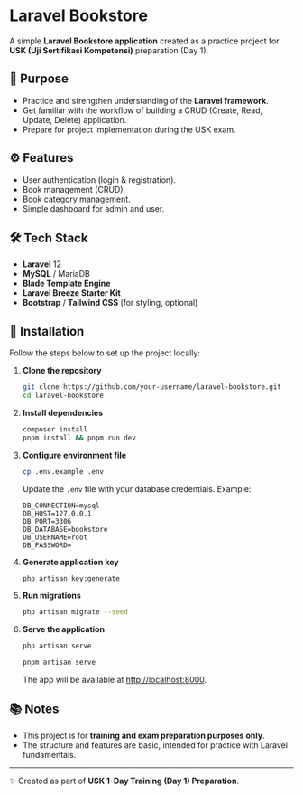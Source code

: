 # Laravel Bookstore

A simple **Laravel Bookstore application** created as a practice project for **USK (Uji Sertifikasi Kompetensi)** preparation (Day 1).

## 🎯 Purpose

* Practice and strengthen understanding of the **Laravel framework**.
* Get familiar with the workflow of building a CRUD (Create, Read, Update, Delete) application.
* Prepare for project implementation during the USK exam.

## ⚙️ Features

* User authentication (login & registration).
* Book management (CRUD).
* Book category management.
* Simple dashboard for admin and user.

## 🛠️ Tech Stack

* **Laravel** 12
* **MySQL** / MariaDB
* **Blade Template Engine**
* **Laravel Breeze Starter Kit**
* **Bootstrap** / **Tailwind CSS** (for styling, optional)

## 🚀 Installation

Follow the steps below to set up the project locally:

1. **Clone the repository**

   ```bash
   git clone https://github.com/your-username/laravel-bookstore.git
   cd laravel-bookstore
   ```

2. **Install dependencies**

   ```bash
   composer install
   pnpm install && pnpm run dev
   ```

3. **Configure environment file**

   ```bash
   cp .env.example .env
   ```

   Update the `.env` file with your database credentials. Example:

   ```
   DB_CONNECTION=mysql
   DB_HOST=127.0.0.1
   DB_PORT=3306
   DB_DATABASE=bookstore
   DB_USERNAME=root
   DB_PASSWORD=
   ```

4. **Generate application key**

   ```bash
   php artisan key:generate
   ```

5. **Run migrations**

   ```bash
   php artisan migrate --seed
   ```

6. **Serve the application**

   ```bash
   php artisan serve
   ```

    ```bash
   pnpm artisan serve
   ```
   The app will be available at [http://localhost:8000](http://localhost:8000).

## 📚 Notes

* This project is for **training and exam preparation purposes only**.
* The structure and features are basic, intended for practice with Laravel fundamentals.

---

✨ Created as part of **USK 1-Day Training (Day 1) Preparation**.

